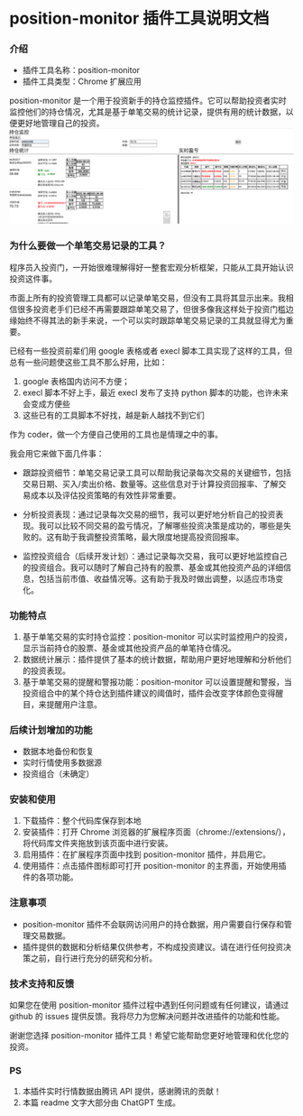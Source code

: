 # position-monitor 插件工具说明文档

### 介绍

- 插件工具名称：position-monitor
- 插件工具类型：Chrome 扩展应用

position-monitor 是一个用于投资新手的持仓监控插件。它可以帮助投资者实时监控他们的持仓情况，尤其是基于单笔交易的统计记录，提供有用的统计数据，以便更好地管理自己的投资。
![主页截图](/images/homepage.png)

### 为什么要做一个单笔交易记录的工具？

程序员入投资门，一开始很难理解得好一整套宏观分析框架，只能从工具开始认识投资这件事。

市面上所有的投资管理工具都可以记录单笔交易，但没有工具将其显示出来。我相信很多投资老手们已经不再需要跟踪单笔交易了，但很多像我这样处于投资门槛边缘始终不得其法的新手来说，一个可以实时跟踪单笔交易记录的工具就显得尤为重要。

已经有一些投资前辈们用 google 表格或者 execl 脚本工具实现了这样的工具，但总有一些问题使这些工具不那么好用，比如：

1. google 表格国内访问不方便；
2. execl 脚本不好上手，最近 execl 发布了支持 python 脚本的功能，也许未来会变成方便些
3. 这些已有的工具脚本不好找，越是新人越找不到它们

作为 coder，做一个方便自己使用的工具也是情理之中的事。

我会用它来做下面几件事：

- 跟踪投资细节：单笔交易记录工具可以帮助我记录每次交易的关键细节，包括交易日期、买入/卖出价格、数量等。这些信息对于计算投资回报率、了解交易成本以及评估投资策略的有效性非常重要。

- 分析投资表现：通过记录每次交易的细节，我可以更好地分析自己的投资表现。我可以比较不同交易的盈亏情况，了解哪些投资决策是成功的，哪些是失败的。这有助于我调整投资策略，最大限度地提高投资回报率。

- 监控投资组合（后续开发计划）：通过记录每次交易，我可以更好地监控自己的投资组合。我可以随时了解自己持有的股票、基金或其他投资产品的详细信息，包括当前市值、收益情况等。这有助于我及时做出调整，以适应市场变化。

### 功能特点

1. 基于单笔交易的实时持仓监控：position-monitor 可以实时监控用户的投资，显示当前持仓的股票、基金或其他投资产品的单笔持仓情况。
2. 数据统计展示：插件提供了基本的统计数据，帮助用户更好地理解和分析他们的投资表现。
3. 基于单笔交易的提醒和警报功能：position-monitor 可以设置提醒和警报，当投资组合中的某个持仓达到插件建议的阈值时，插件会改变字体颜色变得醒目，来提醒用户注意。

### 后续计划增加的功能

- 数据本地备份和恢复
- 实时行情使用多数据源
- 投资组合（未确定）

### 安装和使用

1. 下载插件：整个代码库保存到本地
2. 安装插件：打开 Chrome 浏览器的扩展程序页面（chrome://extensions/），将代码库文件夹拖放到该页面中进行安装。
3. 启用插件：在扩展程序页面中找到 position-monitor 插件，并启用它。
4. 使用插件：点击插件图标即可打开 position-monitor 的主界面，开始使用插件的各项功能。
<!-- 1. 下载插件文件：从 Chrome 应用商店或开发者官网下载 position-monitor 插件文件。
5. 安装插件：打开 Chrome 浏览器的扩展程序页面（chrome://extensions/），将插件文件拖放到该页面中进行安装。
6. 启用插件：在扩展程序页面中找到 position-monitor 插件，并启用它。
7. 使用插件：打开一个新的标签页，点击插件图标即可打开 position-monitor 的主界面，开始使用插件的各项功能。 -->

### 注意事项

- position-monitor 插件不会联网访问用户的持仓数据，用户需要自行保存和管理交易数据。
- 插件提供的数据和分析结果仅供参考，不构成投资建议。请在进行任何投资决策之前，自行进行充分的研究和分析。

### 技术支持和反馈

如果您在使用 position-monitor 插件过程中遇到任何问题或有任何建议，请通过 github 的 issues 提供反馈。我将尽力为您解决问题并改进插件的功能和性能。

谢谢您选择 position-monitor 插件工具！希望它能帮助您更好地管理和优化您的投资。

### PS

1. 本插件实时行情数据由腾讯 API 提供，感谢腾讯的贡献！
2. 本篇 readme 文字大部分由 ChatGPT 生成。
